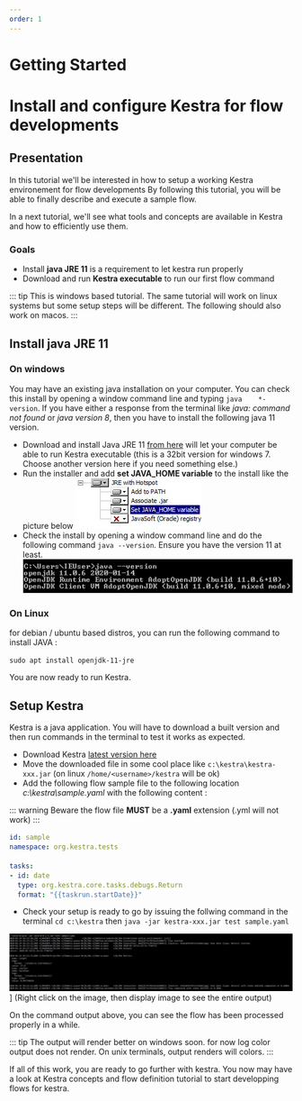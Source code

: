 ```yaml
---
order: 1
---
```


# Getting Started

# Install and configure Kestra for flow developments
<!-- ------------------------ -->


## Presentation

In this tutorial we'll be interested in how to setup a working Kestra environement for flow developments By following this tutorial, you will be able to finally describe and execute a sample flow.

In a next tutorial, we'll see what tools and concepts are available in Kestra and how to efficiently use them.

### Goals

* Install **java JRE 11** is a requirement to let kestra run properly
* Download and run **Kestra executable** to run our first flow command

::: tip
This is windows based tutorial. The same tutorial will work on linux systems but some setup steps will be different. The following should also work on macos.
:::

## Install java JRE 11

### On windows

You may have an existing java installation on your computer. You can check this install by opening a window command line and typing `java    *-version`.
If you have either a response from the terminal like *java: command not found* or *java version 8*, then you have to install the following java 11 version.

* Download and install Java JRE 11 [from here](https://github.com/AdoptOpenJDK/openjdk11-binaries/releases/download/jdk-11.0.6%2B10/OpenJDK11U-jre_x86-32_windows_hotspot_11.0.6_10.msi) will let your computer be able to run Kestra executable (this is a 32bit version for windows 7. Choose another version here if you need something else.)
* Run the installer and add **set JAVA_HOME variable** to the install like the picture below
![Kestra logo](./assets/install-java.jpg)
* Check the install by opening a window command line and do the following command `java --version`. Ensure you have the version 11 at least.
![Kestra logo](./assets/java-version.jpg)

### On Linux

for debian / ubuntu based distros, you can run the following command to install JAVA :

`sudo apt install openjdk-11-jre`

You are now ready to run Kestra.

## Setup Kestra

Kestra is a java application. You will have to download a built version and then run commands in the terminal to test it works as expected.

* Download Kestra [latest version here](https://kestra-download-latest-xfpg5jduea-ew.a.run.app)
* Move the downloaded file in some cool place like `c:\kestra\kestra-xxx.jar` (on linux `/home/<username>/kestra` will be ok)
* Add the following flow sample file to the following location *c:\kestra\sample.yaml* with the following content :

::: warning
Beware the flow file **MUST** be a **.yaml** extension (.yml will not work)
:::

```yaml
id: sample
namespace: org.kestra.tests

tasks:
- id: date
  type: org.kestra.core.tasks.debugs.Return
  format: "{{taskrun.startDate}}"
```

* Check your setup is ready to go by issuing the follwing command in the terminal `cd c:\kestra` then `java -jar kestra-xxx.jar test sample.yaml`

![Kestra logo](./assets/kestra-sample-output.jpg)]
(Right click on the image, then display image to see the entire output)

On the command output above, you can see the flow has been processed properly in a while.

::: tip
The output will render better on windows soon. for now log color output does not render. On unix terminals, output renders will colors.
:::

If all of this work, you are ready to go further with kestra. You now may have a look at Kestra concepts and flow definition tutorial to start developping flows for kestra.
